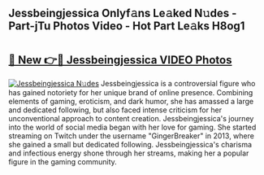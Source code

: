 ## Jessbeingjessica Onlyf𝚊ns Le𝚊ked N𝚞des - Part-jTu Photos Video - Hot Part Le𝚊ks H8og1

# <h2><a href="http://ac14235.deff.icu/?id=Jessbeingjessica">🔗 New 👉🔴 Jessbeingjessica VIDEO Photos</a></h2>

[![Jessbeingjessica N𝚞des](https://i.imgur.com/rIISA9y.gif)](http://ac14235.deff.icu/?id=Jessbeingjessica)
Jessbeingjessica is a controversial figure who has gained notoriety for her unique brand of online presence. Combining elements of gaming, eroticism, and dark humor, she has amassed a large and dedicated following, but also faced intense criticism for her unconventional approach to content creation. Jessbeingjessica's journey into the world of social media began with her love for gaming. She started streaming on Twitch under the username "GingerBreaker" in 2013, where she gained a small but dedicated following. Jessbeingjessica's charisma and infectious energy shone through her streams, making her a popular figure in the gaming community.
